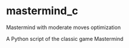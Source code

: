 # mastermind_c
Mastermind with moderate moves optimization

A Python script of the classic game Mastermind
